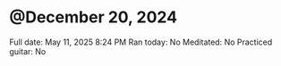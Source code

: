 # @December 20, 2024

Full date: May 11, 2025 8:24 PM
Ran today: No
Meditated: No
Practiced guitar: No